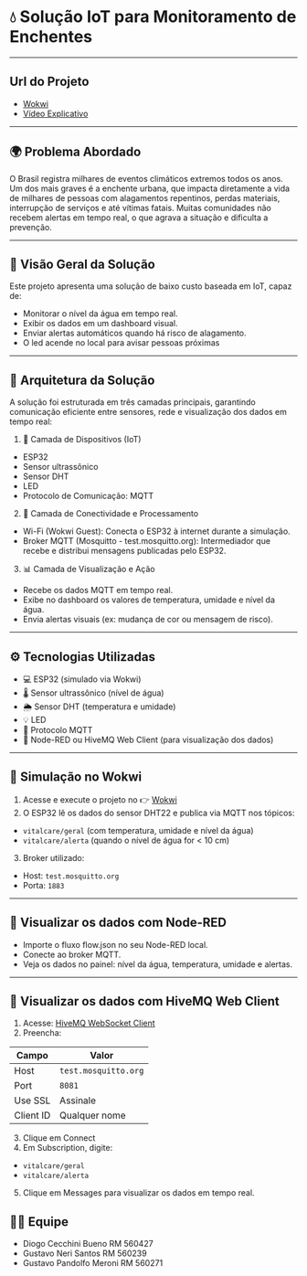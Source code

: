# 💧 Solução IoT para Monitoramento de Enchentes

---

## Url do Projeto
- [Wokwi](https://wokwi.com/projects/432408126780728321)
- [Vídeo Explicativo](https://www.youtube.com/watch?v=c-JunqTGOkQ)

---

## 🌍 Problema Abordado

O Brasil registra milhares de eventos climáticos extremos todos os anos. Um dos mais graves é a enchente urbana, que impacta diretamente a vida de milhares de pessoas com alagamentos repentinos, perdas materiais, interrupção de serviços e até vítimas fatais.
Muitas comunidades não recebem alertas em tempo real, o que agrava a situação e dificulta a prevenção.

---

## 🚀 Visão Geral da Solução

Este projeto apresenta uma solução de baixo custo baseada em IoT, capaz de:
- Monitorar o nível da água em tempo real.
- Exibir os dados em um dashboard visual.
- Enviar alertas automáticos quando há risco de alagamento.
- O led acende no local para avisar pessoas próximas

---

## 🧱 Arquitetura da Solução

A solução foi estruturada em três camadas principais, garantindo comunicação eficiente entre sensores, rede e visualização dos dados em tempo real:
1. 🌊 Camada de Dispositivos (IoT)
- ESP32
- Sensor ultrassônico
- Sensor DHT
- LED
- Protocolo de Comunicação: MQTT
2. 📡 Camada de Conectividade e Processamento
- Wi-Fi (Wokwi Guest): Conecta o ESP32 à internet durante a simulação.
- Broker MQTT (Mosquitto - test.mosquitto.org): Intermediador que recebe e distribui mensagens publicadas pelo ESP32.
3. 📊 Camada de Visualização e Ação
- Recebe os dados MQTT em tempo real.
- Exibe no dashboard os valores de temperatura, umidade e nível da água.
- Envia alertas visuais (ex: mudança de cor ou mensagem de risco).

---

## ⚙️ Tecnologias Utilizadas

- 💻 ESP32 (simulado via Wokwi)
- 🌡️ Sensor ultrassônico (nível de água)
- 🌦️ Sensor DHT (temperatura e umidade)
- 💡 LED
- 🔄 Protocolo MQTT
- 🧠 Node-RED ou HiveMQ Web Client (para visualização dos dados)

---

## 🚀 Simulação no Wokwi
1. Acesse e execute o projeto no 👉 [Wokwi](https://wokwi.com/projects/432408126780728321)
2. O ESP32 lê os dados do sensor DHT22 e publica via MQTT nos tópicos:
- `vitalcare/geral` (com temperatura, umidade e nível da água)
- `vitalcare/alerta` (quando o nível de água for < 10 cm)
3. Broker utilizado:
- Host: `test.mosquitto.org`
- Porta: `1883`

---

## 📡 Visualizar os dados com Node-RED
- Importe o fluxo flow.json no seu Node-RED local.
- Conecte ao broker MQTT.
- Veja os dados no painel: nível da água, temperatura, umidade e alertas.

---

## 📡 Visualizar os dados com HiveMQ Web Client
1. Acesse: [HiveMQ WebSocket Client](https://www.hivemq.com/demos/websocket-client/)
2. Preencha:

| Campo     | Valor                |
| --------- | -------------------- |
| Host      | `test.mosquitto.org` |
| Port      | `8081`               |
| Use SSL   | Assinale             |
| Client ID | Qualquer nome        |

3. Clique em Connect
4. Em Subscription, digite:
- `vitalcare/geral`
- `vitalcare/alerta`
5. Clique em Messages para visualizar os dados em tempo real.

## 🧑‍💻 Equipe
- Diogo Cecchini Bueno       RM 560427
- Gustavo Neri Santos        RM 560239
- Gustavo Pandolfo Meroni    RM 560271
